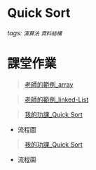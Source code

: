 # Quick Sort
###### tags: `演算法` `資料結構`

# 課堂作業
> [老師的範例_array](https://github.com/pecu/DSA/blob/master/05_QuickSort/QuickSort_Array_Recursive.ipynb)

> [老師的範例_linked-List](https://github.com/pecu/DSA/blob/master/05_QuickSort/QuickSort_LinkedList.py)

> [我的功課_Quick Sort](https://nbviewer.jupyter.org/github/Benny805038/benny/blob/master/week%205/Quick%20Sort.ipynb) 
  * 流程圖
> [我的功課_Quick Sort](https://nbviewer.jupyter.org/github/Benny805038/benny/blob/master/leetcode/Insertion%20Sort2.ipynb)  
  * 流程圖
